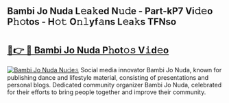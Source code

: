 ## Bambi Jo Nuda L𝚎a𝚔ed N𝚞𝚍e - Part-kP7 Vi𝚍𝚎o P𝚑𝚘tos - H𝚘𝚝 O𝚗𝚕yf𝚊ns L𝚎a𝚔s TFNso

# <h2><a href="http://kf1q6h1.oniu.top/?m=Bambi+Jo+Nuda">🔗👉 🔴 Bambi Jo Nuda P𝚑ot𝚘𝚜 V𝚒d𝚎o</a></h2>

[![Bambi Jo Nuda Nu𝚍e𝚜](https://i.imgur.com/0qMVB7G.gif)](http://kf1q6h1.oniu.top/?m=Bambi+Jo+Nuda)
Social media innovator Bambi Jo Nuda, known for publishing dance and lifestyle material, consisting of presentations and personal blogs. Dedicated community organizer Bambi Jo Nuda, celebrated for their efforts to bring people together and improve their community.  
